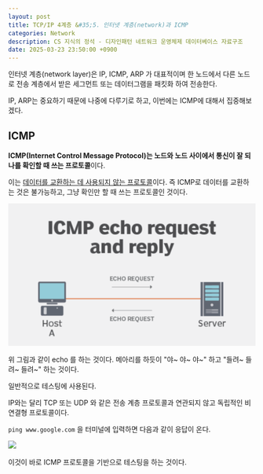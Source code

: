 ```yaml
---
layout: post
title: TCP/IP 4계층 &#35;5. 인터넷 계층(network)과 ICMP
categories: Network
description: CS 지식의 정석 - 디자인패턴 네트워크 운영체제 데이터베이스 자료구조
date: 2025-03-23 23:50:00 +0900
---
```

인터넷 계층(network layer)은 IP, ICMP, ARP 가 대표적이며 한 노드에서 다른 노드로 전송 계층에서 받은 세그먼트 또는 데이터그램을 패킷화 하여 전송한다.

IP, ARP는 중요하기 때문에 나중에 다루기로 하고, 이번에는 ICMP에 대해서 집중해보겠다.

## ICMP

<b>ICMP(Internet Control Message Protocol)는 노드와 노드 사이에서 통신이 잘 되나를 확인할 때 쓰는 프로토콜</b>이다.

이는 <u>데이터를 교환하는 데 사용되지 않는 프로토콜</u>이다. 즉 ICMP로 데이터를 교환하는 것은 불가능하고, 그냥 확인만 할 때 쓰는 프로토콜인 것이다.

<img src="/assets/img/captures/86704ac1-641b-4e9c-9470-3916baaa32aa.png" width="550px" />

위 그림과 같이 echo 를 하는 것이다. 메아리를 하듯이 "야~ 야~ 야~" 하고 "들려~ 들려~ 들려~" 하는 것이다.

일반적으로 테스팅에 사용된다.

IP와는 달리 TCP 또는 UDP 와 같은 전송 계층 프로토콜과 연관되지 않고 독립적인 비연결형 프로토콜이다.

```ping www.google.com``` 을 터미널에 입력하면 다음과 같이 응답이 온다.

<img src="/assets/img/captures/75bb5f87-f9d3-4aac-99db-9102e58952f8.png" width="550px" />

이것이 바로 ICMP 프로토콜을 기반으로 테스팅을 하는 것이다.